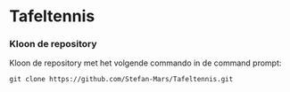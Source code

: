 # Tafeltennis

### Kloon de repository

Kloon de repository met het volgende commando in de command prompt:

    git clone https://github.com/Stefan-Mars/Tafeltennis.git

